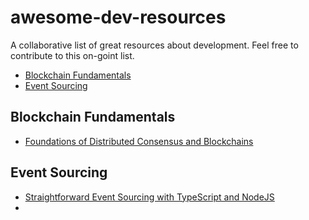 # awesome-dev-resources
A collaborative list of great resources about development. Feel free to contribute to this on-goint list.

* [Blockchain Fundamentals](#blockchain-fundamentals)
* [Event Sourcing](#event-sourcing)

## Blockchain Fundamentals
* [Foundations of Distributed Consensus and Blockchains](http://elaineshi.com/docs/blockchain-book.pdf)


## Event Sourcing
* [Straightforward Event Sourcing with TypeScript and NodeJS](https://event-driven.io/en/type_script_node_Js_event_sourcing/)
* 
